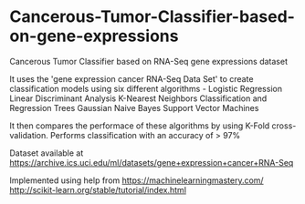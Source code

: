 # Cancerous-Tumor-Classifier-based-on-gene-expressions
Cancerous Tumor Classifier based on RNA-Seq gene expressions dataset

It uses the 'gene expression cancer RNA-Seq Data Set' to create classification models using six different algorithms - 
Logistic Regression
Linear Discriminant Analysis
K-Nearest Neighbors
Classification and Regression Trees
Gaussian Naive Bayes
Support Vector Machines

It then compares the performace of these algorithms by using K-Fold cross-validation.
Performs classification with an accuracy of > 97%

Dataset available at https://archive.ics.uci.edu/ml/datasets/gene+expression+cancer+RNA-Seq 

Implemented using help from 
https://machinelearningmastery.com/ 
http://scikit-learn.org/stable/tutorial/index.html 
